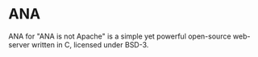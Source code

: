 # ANA
ANA for "ANA is not Apache" is a simple yet powerful open-source web-server written in C, licensed under BSD-3.
